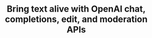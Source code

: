 ---
title: 'Bring text alive with OpenAI chat, completions, edit, and moderation APIs'
description: "OpenAI’s text manipulation APIs allow you to bring the text alive and easily program with it. Ballerina connectors for these APIs give you type safe, structured ways to build applications quickly."
---